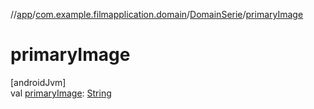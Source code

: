 //[app](../../../index.md)/[com.example.filmapplication.domain](../index.md)/[DomainSerie](index.md)/[primaryImage](primary-image.md)

# primaryImage

[androidJvm]\
val [primaryImage](primary-image.md): [String](https://kotlinlang.org/api/latest/jvm/stdlib/kotlin/-string/index.html)
